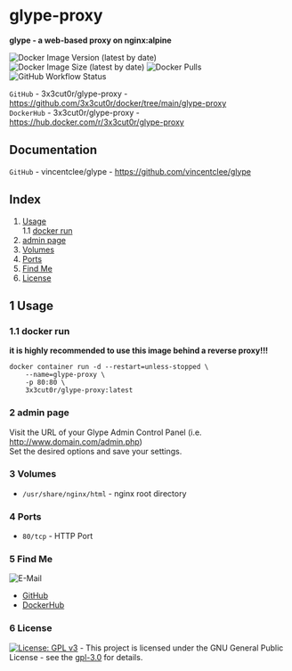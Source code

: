 # glype-proxy

**glype - a web-based proxy on nginx:alpine**

![Docker Image Version (latest by date)](https://img.shields.io/docker/v/3x3cut0r/glype-proxy)
![Docker Image Size (latest by date)](https://img.shields.io/docker/image-size/3x3cut0r/glype-proxy)
![Docker Pulls](https://img.shields.io/docker/pulls/3x3cut0r/glype-proxy)
![GitHub Workflow Status](https://img.shields.io/github/workflow/status/3x3cut0r/docker/build%20glype-proxy)

`GitHub` - 3x3cut0r/glype-proxy - https://github.com/3x3cut0r/docker/tree/main/glype-proxy  
`DockerHub` - 3x3cut0r/glype-proxy - https://hub.docker.com/r/3x3cut0r/glype-proxy  

## Documentation

`GitHub` - vincentclee/glype - https://github.com/vincentclee/glype  

## Index

1. [Usage](#usage)  
  1.1 [docker run](#dockerrun)  
2. [admin page](#admin-page)  
3. [Volumes](#volumes)  
4. [Ports](#ports)  
5. [Find Me](#findme)  
6. [License](#license)  

## 1 Usage <a name="usage"></a>

### 1.1 docker run <a name="dockerrun"></a>

**it is highly recommended to use this image behind a reverse proxy!!!**  
```shell
docker container run -d --restart=unless-stopped \
    --name=glype-proxy \
    -p 80:80 \
    3x3cut0r/glype-proxy:latest
```

### 2 admin page <a name="admin-page"></a>
Visit the URL of your Glype Admin Control Panel (i.e. http://www.domain.com/admin.php)  
Set the desired options and save your settings.  

### 3 Volumes <a name="volumes"></a>

* `/usr/share/nginx/html` - nginx root directory

### 4 Ports <a name="ports"></a>

* `80/tcp` - HTTP Port  

### 5 Find Me <a name="findme"></a>

![E-Mail](https://img.shields.io/badge/E--Mail-executor55%40gmx.de-red)
* [GitHub](https://github.com/3x3cut0r)
* [DockerHub](https://hub.docker.com/u/3x3cut0r)

### 6 License <a name="license"></a>

[![License: GPL v3](https://img.shields.io/badge/License-GPLv3-blue.svg)](https://www.gnu.org/licenses/gpl-3.0) - This project is licensed under the GNU General Public License - see the [gpl-3.0](https://www.gnu.org/licenses/gpl-3.0.en.html) for details.
